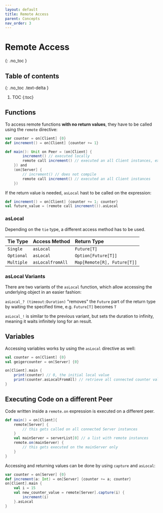 ```yaml
---
layout: default
title: Remote Access
parent: Concepts
nav_order: 3
---
```

# Remote Access
{: .no_toc }

## Table of contents
{: .no_toc .text-delta }

1. TOC
{:toc}

## Functions
To access remote functions **with no return values**, they have to be called using the `remote` directive:
```scala
var counter = on[Client] {0}
def increment() = on[Client] {counter += 1}

def main(): Unit on Peer = (on[Client] {
        increment() // executed locally
        remote call increment() // executed an all Client instances, except on this one
    }) and
    (on[Server] {
        // increment() // does not compile
        remote call increment() // executed an all Client instances
    })
```
If the return value is needed, `asLocal` hast to be called on the expression:
```scala
def increment() = on[Client] {counter += 1; counter}
val future_value = (remote call increment()).asLocal
```

### asLocal
Depending on the `tie` type, a different access method has to be used.

| Tie Type        | Access Method | Return Type | 
|:-------------|:------------------|:---------------|
| `Single`     | `asLocal`          | `Future[T]` |
| `Optional`   | `asLocal`          | `Option[Future[T]]` |
| `Multiple`     | `asLocalfromAll`          | `Map[Remote[R], Future[T]]` |

### asLocal Variants
There are two variants of the `asLocal` function, which allow accessing the underlying object in an easier fashion:

`asLocal_? (timeout:Duration)` "removes" the `Future` part of the return type by waiting the specified time, e.g. `Future[T]` becomes `T`

`asLocal_!` is similar to the previous variant, but sets the duration to infinity, meaning it waits infinitely long for an result.


## Variables
Accessing variables works by using the `asLocal` directive as well:
```scala
val counter = on[Client] {0}
val geigercounter = on[Server] {0}

on[Client].main {
    print(counter) // 0, the initial local value
    print(counter.asLocalFromAll) // retrieve all connected counter values
}
```

## Executing Code on a different Peer
Code written inside a `remote.on` expression is executed on a different peer.
```scala
def main() = on[Client]{
    remote[Server] {
        // this gets called on all connected Server instances
    }
    val mainServer = serverList[0] // a list with remote instances
    remote.on(mainServer) {
        // this gets executed on the mainServer only
    }
}
```
Accessing and returning values can be done by using `capture` and `asLocal`:
```scala
var counter = on[Server] {0}
def increment(a: Int) = on[Server] {counter += a; counter}
on[Client].main {
    val i = 15
    val new_counter_value = remote[Server].capture(i) {
        increment(i)
    }.asLocal
}

```
